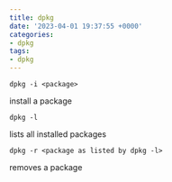 ```yaml
---
title: dpkg
date: '2023-04-01 19:37:55 +0000'
categories:
- dpkg
tags:
- dpkg
---
```



    dpkg -i <package>

install a package

    dpkg -l

lists all installed packages

    dpkg -r <package as listed by dpkg -l>

removes a package